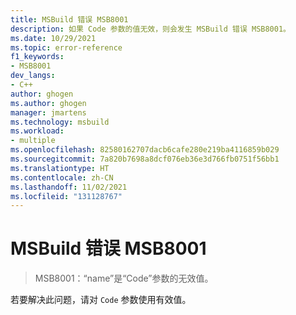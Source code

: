 ```yaml
---
title: MSBuild 错误 MSB8001
description: 如果 Code 参数的值无效，则会发生 MSBuild 错误 MSB8001。
ms.date: 10/29/2021
ms.topic: error-reference
f1_keywords:
- MSB8001
dev_langs:
- C++
author: ghogen
ms.author: ghogen
manager: jmartens
ms.technology: msbuild
ms.workload:
- multiple
ms.openlocfilehash: 82580162707dacb6cafe280e219ba4116859b029
ms.sourcegitcommit: 7a820b7698a8dcf076eb36e3d766fb0751f56bb1
ms.translationtype: HT
ms.contentlocale: zh-CN
ms.lasthandoff: 11/02/2021
ms.locfileid: "131128767"
---
```

# <a name="msbuild-error-msb8001"></a>MSBuild 错误 MSB8001

> MSB8001：“name”是“Code”参数的无效值。

若要解决此问题，请对 `Code` 参数使用有效值。
